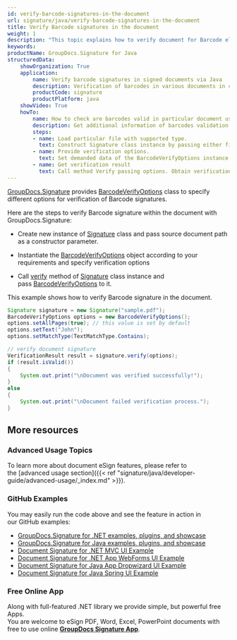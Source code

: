 ```yaml
---
id: verify-barcode-signatures-in-the-document
url: signature/java/verify-barcode-signatures-in-the-document
title: Verify Barcode signatures in the document
weight: 1
description: "This topic explains how to verify document for Barcode electronic signatures with GroupDocs.Signature API."
keywords: 
productName: GroupDocs.Signature for Java
structuredData:
    showOrganization: True
    application:    
        name: Verify barcode signatures in signed documents via Java    
        description: Verification of barcodes in various documents in convenient way with Java language and GroupDocs.Signature for Java APIs
        productCode: signature
        productPlatform: java 
    showVideo: True
    howTo:
        name: How to check are barcodes valid in particular document using Java 
        description: Get additional information of barcodes validation for any documents in Java
        steps:
        - name: Load particular file with supported type.
          text: Construct Signature class instance by passing either file path or stream. 
        - name: Provide verification options. 
          text: Set demanded data of the BarcodeVerifyOptions instance such as Barcode type, text and type of text verification.
        - name: Get verification result
          text: Call method Verify passing options. Obtain verification result whose property IsValid must be true if verification succeed.
---
```

[GroupDocs.Signature](https://products.groupdocs.com/signature/java) provides [BarcodeVerifyOptions](https://reference.groupdocs.com/java/signature/com.groupdocs.signature.options.verify/BarcodeVerifyOptions) class to specify different options for verification of Barcode signatures.

Here are the steps to verify Barcode signature within the document with GroupDocs.Signature:

*   Create new instance of [Signature](https://reference.groupdocs.com/java/signature/com.groupdocs.signature/Signature) class and pass source document path as a constructor parameter.
    
*   Instantiate the [BarcodeVerifyOptions](https://reference.groupdocs.com/java/signature/com.groupdocs.signature.options.verify/BarcodeVerifyOptions) object according to your requirements and specify verification options  
    
*   Call [verify](https://reference.groupdocs.com/java/signature/com.groupdocs.signature/Signature#verify(com.groupdocs.signature.options.verify.VerifyOptions)) method of [Signature](https://reference.groupdocs.com/java/signature/com.groupdocs.signature/Signature) class instance and pass [BarcodeVerifyOptions](https://reference.groupdocs.com/java/signature/com.groupdocs.signature.options.verify/BarcodeVerifyOptions) to it.
    

  

  
This example shows how to verify Barcode signature in the document.

```java
Signature signature = new Signature("sample.pdf");
BarcodeVerifyOptions options = new BarcodeVerifyOptions();
options.setAllPages(true); // this value is set by default
options.setText("John");
options.setMatchType(TextMatchType.Contains);

// verify document signature
VerificationResult result = signature.verify(options);
if (result.isValid())
{
    System.out.print("\nDocument was verified successfully!");
}
else
{
    System.out.print("\nDocument failed verification process.");
}
```

## More resources

### Advanced Usage Topics

To learn more about document eSign features, please refer to the [advanced usage section]({{< ref "signature/java/developer-guide/advanced-usage/_index.md" >}}).

### GitHub Examples 

You may easily run the code above and see the feature in action in our GitHub examples:

*   [GroupDocs.Signature for .NET examples, plugins, and showcase](https://github.com/groupdocs-signature/GroupDocs.Signature-for-.NET)    
*   [GroupDocs.Signature for Java examples, plugins, and showcase](https://github.com/groupdocs-signature/GroupDocs.Signature-for-Java)    
*   [Document Signature for .NET MVC UI Example](https://github.com/groupdocs-signature/GroupDocs.Signature-for-.NET-MVC)    
*   [Document Signature for .NET App WebForms UI Example](https://github.com/groupdocs-signature/GroupDocs.Signature-for-.NET-WebForms)    
*   [Document Signature for Java App Dropwizard UI Example](https://github.com/groupdocs-signature/GroupDocs.Signature-for-Java-Dropwizard)   
*   [Document Signature for Java Spring UI Example](https://github.com/groupdocs-signature/GroupDocs.Signature-for-Java-Spring)
    

### Free Online App 

Along with full-featured .NET library we provide simple, but powerful free Apps.  
You are welcome to eSign PDF, Word, Excel, PowerPoint documents with free to use online **[GroupDocs Signature App](https://products.groupdocs.app/signature)**.

